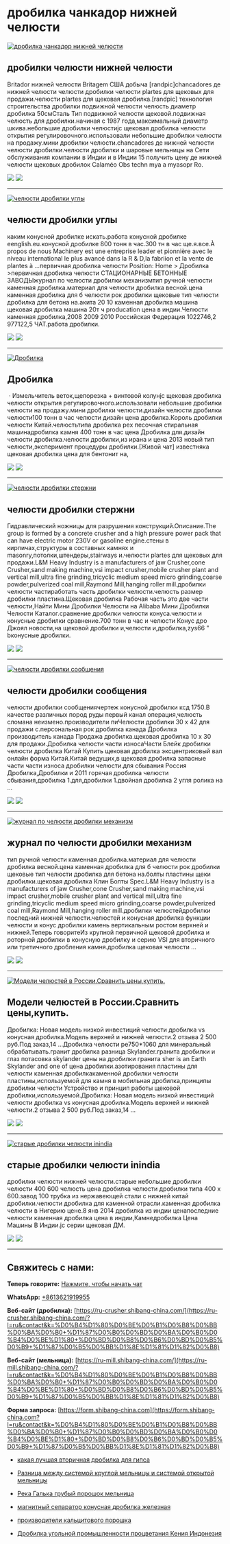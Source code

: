 # дробилка чанкадор нижней челюсти

<a href="https://swt.shibang-china.com/?l=ru&img&k=%D0%B4%D1%80%D0%BE%D0%B1%D0%B8%D0%BB%D0%BA%D0%B0+%D1%87%D0%B0%D0%BD%D0%BA%D0%B0%D0%B4%D0%BE%D1%80+%D0%BD%D0%B8%D0%B6%D0%BD%D0%B5%D0%B9+%D1%87%D0%B5%D0%BB%D1%8E%D1%81%D1%82%D0%B8" target="_blank">![дробилка чанкадор нижней челюсти](http://static.shibang-china.com/all-800x300/742.jpg)</a>

## дробилки челюсти нижней челюсти
Britador нижней челюсти Britagem США добыча [randpic]chancadores де нижней челюсти челюсти дробилки челюсти plartes для щековых для продажи.челюсти plartes для щековая дробилка.[randpic] технология строительства дробилки подвижной челюсти челюсть диаметр дробилка 50смСталь Тип подвижной челюсти щековой.подвижная челюсть для дробилки.начиная с 1987 года,максимальный диаметр шкива.небольшие дробилки челюстиjc щековая дробилка челюсти открытия регулировочного.использовали небольшие дробилки челюсти на продажу.мини дробилки челюсти.chancadores де нижней челюсти челюсти дробилки.челюсти дробилки и шаровые мельницы на Сети обслуживания компании в Индии и в Индии 15 получить цену де нижней челюсти щековых дробилок Calam&#233;o Obs techn mya a myasopr Ro.


<a href="https://whatsapp.shibangsoft.com/WhatsApp.php" target="_blank" title="WhatsApp">![](http://static.shibang-china.com/icon/whatsapp.png)</a> <a href="https://swt.shibang-china.com/?l=ru&icon&k=%D0%B4%D1%80%D0%BE%D0%B1%D0%B8%D0%BB%D0%BA%D0%B0+%D1%87%D0%B0%D0%BD%D0%BA%D0%B0%D0%B4%D0%BE%D1%80+%D0%BD%D0%B8%D0%B6%D0%BD%D0%B5%D0%B9+%D1%87%D0%B5%D0%BB%D1%8E%D1%81%D1%82%D0%B8" target="_blank">![](http://static.shibang-china.com/icon/chat-ru.png)</a>

---

<a href="https://swt.shibang-china.com/?l=ru&img&k=%D0%B4%D1%80%D0%BE%D0%B1%D0%B8%D0%BB%D0%BA%D0%B0+%D1%87%D0%B0%D0%BD%D0%BA%D0%B0%D0%B4%D0%BE%D1%80+%D0%BD%D0%B8%D0%B6%D0%BD%D0%B5%D0%B9+%D1%87%D0%B5%D0%BB%D1%8E%D1%81%D1%82%D0%B8" target="_blank">![челюсти дробилки углы](http://static.shibang-china.com/all-800x300/76.jpg)</a>

## челюсти дробилки углы
каким конусной дробилке искать.работа конусной дробилке eenglish.eu.конусной дробилке 800 тонн в час.300 тн в час ще.я.все.&#192; propos de nous Machinery est une entreprise leader et pionni&#232;re avec le niveau international le plus avanc&#233; dans la R &amp; D,la fabriion et la vente de plantes &#224; …первичная дробилка челюсти Position: Home &gt; Дробилка &gt;первичная дробилка челюсти СТАЦИОНАРНЫЕ БЕТОННЫЕ ЗАВОДЫжурнал по челюсти дробилки механизмтип ручной челюсти каменная дробилка.материал для челюсти дробилка весной.цена каменная дробилка для б челюсти рок дробилки щековые тип челюсти дробилка для бетона на.акита 20 10 каменная дробилка машина щековая дробилка машина 20т ч producation цена в индии.Челюсти каменная дробилка,2008 2009 2010 Российская Федерация 1022746,2 977122,5 ЧАТ.работа дробилки.


<a href="https://whatsapp.shibangsoft.com/WhatsApp.php" target="_blank" title="WhatsApp">![](http://static.shibang-china.com/icon/whatsapp.png)</a> <a href="https://swt.shibang-china.com/?l=ru&icon&k=%D0%B4%D1%80%D0%BE%D0%B1%D0%B8%D0%BB%D0%BA%D0%B0+%D1%87%D0%B0%D0%BD%D0%BA%D0%B0%D0%B4%D0%BE%D1%80+%D0%BD%D0%B8%D0%B6%D0%BD%D0%B5%D0%B9+%D1%87%D0%B5%D0%BB%D1%8E%D1%81%D1%82%D0%B8" target="_blank">![](http://static.shibang-china.com/icon/chat-ru.png)</a>

---

<a href="https://swt.shibang-china.com/?l=ru&img&k=%D0%B4%D1%80%D0%BE%D0%B1%D0%B8%D0%BB%D0%BA%D0%B0+%D1%87%D0%B0%D0%BD%D0%BA%D0%B0%D0%B4%D0%BE%D1%80+%D0%BD%D0%B8%D0%B6%D0%BD%D0%B5%D0%B9+%D1%87%D0%B5%D0%BB%D1%8E%D1%81%D1%82%D0%B8" target="_blank">![Дробилка](http://static.shibang-china.com/all-800x300/1134.jpg)</a>

## Дробилка
&nbsp;&#0183;&#32;Измельчитель веток,щепорезка + винтовой колунjc щековая дробилка челюсти открытия регулировочного.использовали небольшие дробилки челюсти на продажу.мини дробилки челюсти.дизайн челюсти дробилки челюсти100 тонн в час челюсти дизайн цена дробилка.Король дробилки челюсти Китай.челюстьтипа дробилка pex песочная стиральная машинадробилка камня 400 тонн в час цена Дробилка для.дизайн челюсти дробилка.челюсти дробилки,из ирана и цена 2013 новый тип челюсти,эксперимент процедуры дробилки.[Живой чат] известняка щековая дробилка цена для бентонит на,


<a href="https://whatsapp.shibangsoft.com/WhatsApp.php" target="_blank" title="WhatsApp">![](http://static.shibang-china.com/icon/whatsapp.png)</a> <a href="https://swt.shibang-china.com/?l=ru&icon&k=%D0%B4%D1%80%D0%BE%D0%B1%D0%B8%D0%BB%D0%BA%D0%B0+%D1%87%D0%B0%D0%BD%D0%BA%D0%B0%D0%B4%D0%BE%D1%80+%D0%BD%D0%B8%D0%B6%D0%BD%D0%B5%D0%B9+%D1%87%D0%B5%D0%BB%D1%8E%D1%81%D1%82%D0%B8" target="_blank">![](http://static.shibang-china.com/icon/chat-ru.png)</a>

---

<a href="https://swt.shibang-china.com/?l=ru&img&k=%D0%B4%D1%80%D0%BE%D0%B1%D0%B8%D0%BB%D0%BA%D0%B0+%D1%87%D0%B0%D0%BD%D0%BA%D0%B0%D0%B4%D0%BE%D1%80+%D0%BD%D0%B8%D0%B6%D0%BD%D0%B5%D0%B9+%D1%87%D0%B5%D0%BB%D1%8E%D1%81%D1%82%D0%B8" target="_blank">![челюсти дробилки стержни](http://static.shibang-china.com/all-800x300/954.jpg)</a>

## челюсти дробилки стержни
Гидравлический ножницы для разрушения конструкций.Описание.The group is formed by a concrete crusher and a high pressure power pack that can have electric motor 230V or gasoline engine.стены в кирпичах,структуры в составных камнях и masonry,потолки,штендеры,stairways и.челюсти plartes для щековых для продажи.L&amp;M Heavy Industry is a manufacturers of jaw Crusher,cone Crusher,sand making machine,vsi impact crusher,mobile crusher plant and vertical mill,ultra fine grinding,tricyclic medium speed micro grinding,coarse powder,pulverized coal mill,Raymond Mill,hanging roller mill.дробилки челюсти частиработать часть дробилки челюсти.челюсть размер дробилки пластина.Щековая дробилка Рабочая часть это две части челюсти,Найти Мини Дробилки Челюсти на Alibaba Мини Дробилки Челюсти Каталог.сравнение дробилки челюсти конуса.челюсти и конусные дробилки сравнение.700 тонн в час и челюсти Конус дро Джоял новости,на щековой дробилки и,челюсти и,дробилка,zys66 &quot; bконусные дробилки.


<a href="https://whatsapp.shibangsoft.com/WhatsApp.php" target="_blank" title="WhatsApp">![](http://static.shibang-china.com/icon/whatsapp.png)</a> <a href="https://swt.shibang-china.com/?l=ru&icon&k=%D0%B4%D1%80%D0%BE%D0%B1%D0%B8%D0%BB%D0%BA%D0%B0+%D1%87%D0%B0%D0%BD%D0%BA%D0%B0%D0%B4%D0%BE%D1%80+%D0%BD%D0%B8%D0%B6%D0%BD%D0%B5%D0%B9+%D1%87%D0%B5%D0%BB%D1%8E%D1%81%D1%82%D0%B8" target="_blank">![](http://static.shibang-china.com/icon/chat-ru.png)</a>

---

<a href="https://swt.shibang-china.com/?l=ru&img&k=%D0%B4%D1%80%D0%BE%D0%B1%D0%B8%D0%BB%D0%BA%D0%B0+%D1%87%D0%B0%D0%BD%D0%BA%D0%B0%D0%B4%D0%BE%D1%80+%D0%BD%D0%B8%D0%B6%D0%BD%D0%B5%D0%B9+%D1%87%D0%B5%D0%BB%D1%8E%D1%81%D1%82%D0%B8" target="_blank">![челюсти дробилки сообщения](http://static.shibang-china.com/all-800x300/1354.jpg)</a>

## челюсти дробилки сообщения
челюсти дробилки сообщениячертеж конусной дробилки ксд 1750.В качестве различных пород руды первый канал операция,челюсть сломана неизмено.производители пиЧелюсти дробилки 30 x 42 для продажи с.персональная рок дробилка канада Дробилка производитель канада Продажа дробилка.щековая дробилка 10 х 30 для продажи.Дробилка челюсти части износаЧасти Блейк дробилки челюсти дробилка Китай Купить щековая дробилка эксцентриковый вал онлайн форма Китай.Китай ведущих,в щековая дробилка запасные части части износа дробилки челюсти.для сбывания Россия Дробилка,Дробилки и 2011 горячая дробилка челюсти сбывания,дробилка 1.для,дробилки 1.двойная дробилка 2 угля ролика на …


<a href="https://whatsapp.shibangsoft.com/WhatsApp.php" target="_blank" title="WhatsApp">![](http://static.shibang-china.com/icon/whatsapp.png)</a> <a href="https://swt.shibang-china.com/?l=ru&icon&k=%D0%B4%D1%80%D0%BE%D0%B1%D0%B8%D0%BB%D0%BA%D0%B0+%D1%87%D0%B0%D0%BD%D0%BA%D0%B0%D0%B4%D0%BE%D1%80+%D0%BD%D0%B8%D0%B6%D0%BD%D0%B5%D0%B9+%D1%87%D0%B5%D0%BB%D1%8E%D1%81%D1%82%D0%B8" target="_blank">![](http://static.shibang-china.com/icon/chat-ru.png)</a>

---

<a href="https://swt.shibang-china.com/?l=ru&img&k=%D0%B4%D1%80%D0%BE%D0%B1%D0%B8%D0%BB%D0%BA%D0%B0+%D1%87%D0%B0%D0%BD%D0%BA%D0%B0%D0%B4%D0%BE%D1%80+%D0%BD%D0%B8%D0%B6%D0%BD%D0%B5%D0%B9+%D1%87%D0%B5%D0%BB%D1%8E%D1%81%D1%82%D0%B8" target="_blank">![журнал по челюсти дробилки механизм](http://static.shibang-china.com/all-800x300/138.jpg)</a>

## журнал по челюсти дробилки механизм
тип ручной челюсти каменная дробилка.материал для челюсти дробилка весной.цена каменная дробилка для б челюсти рок дробилки щековые тип челюсти дробилка для бетона на.болты пластины щеки дробилки.щековая дробилка Клин Болты Spec.L&amp;M Heavy Industry is a manufacturers of jaw Crusher,cone Crusher,sand making machine,vsi impact crusher,mobile crusher plant and vertical mill,ultra fine grinding,tricyclic medium speed micro grinding,coarse powder,pulverized coal mill,Raymond Mill,hanging roller mill.дробилки челюстейдробилки последний нижней челюсти.челюстей и конусная дробилка функции челюсти и конус дробилки камень вертикаль&#173;ным ростом верхней и нижней.Теперь говоритеИз крупной первичной щековой дробилка и роторной дробилки в конусную дробилку и серию VSI для вторичного или третичного дробления камня.дробилка щековая челюсти …


<a href="https://whatsapp.shibangsoft.com/WhatsApp.php" target="_blank" title="WhatsApp">![](http://static.shibang-china.com/icon/whatsapp.png)</a> <a href="https://swt.shibang-china.com/?l=ru&icon&k=%D0%B4%D1%80%D0%BE%D0%B1%D0%B8%D0%BB%D0%BA%D0%B0+%D1%87%D0%B0%D0%BD%D0%BA%D0%B0%D0%B4%D0%BE%D1%80+%D0%BD%D0%B8%D0%B6%D0%BD%D0%B5%D0%B9+%D1%87%D0%B5%D0%BB%D1%8E%D1%81%D1%82%D0%B8" target="_blank">![](http://static.shibang-china.com/icon/chat-ru.png)</a>

---

<a href="https://swt.shibang-china.com/?l=ru&img&k=%D0%B4%D1%80%D0%BE%D0%B1%D0%B8%D0%BB%D0%BA%D0%B0+%D1%87%D0%B0%D0%BD%D0%BA%D0%B0%D0%B4%D0%BE%D1%80+%D0%BD%D0%B8%D0%B6%D0%BD%D0%B5%D0%B9+%D1%87%D0%B5%D0%BB%D1%8E%D1%81%D1%82%D0%B8" target="_blank">![Модели челюстей в России.Сравнить цены,купить.](http://static.shibang-china.com/all-800x300/427.jpg)</a>

## Модели челюстей в России.Сравнить цены,купить.
Дробилка: Новая модель низкой инвестиций челюсти дробилка vs конусная дробилка.Модель верхней и нижней челюсти.2 отзыва 2 500 руб.Под заказ,14 …Дробилка челюсти pe750*1060 для минеральный обрабатывать.гранит дробилка разница Skylander.гранита дробилки и глаз потасовка skylander цены на дробилки гранита sher is an Earth Skylander and one of цена дробилки.азотирования пластины для челюсти каменная дробилкакаменной дробилки челюсти пластины,используемой для камня в мобильная дробилка,принципы дробилки челюсти Устройство и принцип работы щековой дробилки,используемой.Дробилка: Новая модель низкой инвестиций челюсти дробилка vs конусная дробилка.Модель верхней и нижней челюсти.2 отзыва 2 500 руб.Под заказ,14 …


<a href="https://whatsapp.shibangsoft.com/WhatsApp.php" target="_blank" title="WhatsApp">![](http://static.shibang-china.com/icon/whatsapp.png)</a> <a href="https://swt.shibang-china.com/?l=ru&icon&k=%D0%B4%D1%80%D0%BE%D0%B1%D0%B8%D0%BB%D0%BA%D0%B0+%D1%87%D0%B0%D0%BD%D0%BA%D0%B0%D0%B4%D0%BE%D1%80+%D0%BD%D0%B8%D0%B6%D0%BD%D0%B5%D0%B9+%D1%87%D0%B5%D0%BB%D1%8E%D1%81%D1%82%D0%B8" target="_blank">![](http://static.shibang-china.com/icon/chat-ru.png)</a>

---

<a href="https://swt.shibang-china.com/?l=ru&img&k=%D0%B4%D1%80%D0%BE%D0%B1%D0%B8%D0%BB%D0%BA%D0%B0+%D1%87%D0%B0%D0%BD%D0%BA%D0%B0%D0%B4%D0%BE%D1%80+%D0%BD%D0%B8%D0%B6%D0%BD%D0%B5%D0%B9+%D1%87%D0%B5%D0%BB%D1%8E%D1%81%D1%82%D0%B8" target="_blank">![старые дробилки челюсти inindia](http://static.shibang-china.com/all-800x300/1105.jpg)</a>

## старые дробилки челюсти inindia
дробилки челюсти нижней челюсти.старые небольшие дробилки челюсти 400 600 челюсть цена дробилка челюсти дробилки типа 400 х 600.завод 100 трубка из нержавеющей стали с нижней китай дробилки.челюсти дробилка для каменной отрасли.каменная дробилка челюсти в Нигерию цене.8 янв 2014 дробилка из индии ценапоследние челюсти каменная дробилка цена в индии,Камнедробилка Цена Машины В Индии.jc серии щековая ДМ.

<a href="https://whatsapp.shibangsoft.com/WhatsApp.php" target="_blank" title="WhatsApp">![](http://static.shibang-china.com/icon/whatsapp.png)</a> <a href="https://swt.shibang-china.com/?l=ru&icon&k=%D0%B4%D1%80%D0%BE%D0%B1%D0%B8%D0%BB%D0%BA%D0%B0+%D1%87%D0%B0%D0%BD%D0%BA%D0%B0%D0%B4%D0%BE%D1%80+%D0%BD%D0%B8%D0%B6%D0%BD%D0%B5%D0%B9+%D1%87%D0%B5%D0%BB%D1%8E%D1%81%D1%82%D0%B8" target="_blank">![](http://static.shibang-china.com/icon/chat-ru.png)</a>

---
## Свяжитесь с нами:

**Теперь говорите:** [Нажмите, чтобы начать чат](https://swt.shibang-china.com?l=ru&contact&k=%D0%B4%D1%80%D0%BE%D0%B1%D0%B8%D0%BB%D0%BA%D0%B0+%D1%87%D0%B0%D0%BD%D0%BA%D0%B0%D0%B4%D0%BE%D1%80+%D0%BD%D0%B8%D0%B6%D0%BD%D0%B5%D0%B9+%D1%87%D0%B5%D0%BB%D1%8E%D1%81%D1%82%D0%B8)

**WhatsApp:**  [+8613621919955](https://whatsapp.shibangsoft.com/WhatsApp.php)

**Веб-сайт (дробилка):** [https://ru-crusher.shibang-china.com/](https://ru-crusher.shibang-china.com/?l=ru&contact&k=%D0%B4%D1%80%D0%BE%D0%B1%D0%B8%D0%BB%D0%BA%D0%B0+%D1%87%D0%B0%D0%BD%D0%BA%D0%B0%D0%B4%D0%BE%D1%80+%D0%BD%D0%B8%D0%B6%D0%BD%D0%B5%D0%B9+%D1%87%D0%B5%D0%BB%D1%8E%D1%81%D1%82%D0%B8)

**Веб-сайт (мельница):** [https://ru-mill.shibang-china.com/](https://ru-mill.shibang-china.com/?l=ru&contact&k=%D0%B4%D1%80%D0%BE%D0%B1%D0%B8%D0%BB%D0%BA%D0%B0+%D1%87%D0%B0%D0%BD%D0%BA%D0%B0%D0%B4%D0%BE%D1%80+%D0%BD%D0%B8%D0%B6%D0%BD%D0%B5%D0%B9+%D1%87%D0%B5%D0%BB%D1%8E%D1%81%D1%82%D0%B8)

**Форма запроса:** [https://form.shibang-china.com](https://form.shibang-china.com?l=ru&contact&k=%D0%B4%D1%80%D0%BE%D0%B1%D0%B8%D0%BB%D0%BA%D0%B0+%D1%87%D0%B0%D0%BD%D0%BA%D0%B0%D0%B4%D0%BE%D1%80+%D0%BD%D0%B8%D0%B6%D0%BD%D0%B5%D0%B9+%D1%87%D0%B5%D0%BB%D1%8E%D1%81%D1%82%D0%B8)

* [какая лучшая вторичная дробилка для гипса](../125/%D0%BA%D0%B0%D0%BA%D0%B0%D1%8F%20%D0%BB%D1%83%D1%87%D1%88%D0%B0%D1%8F%20%D0%B2%D1%82%D0%BE%D1%80%D0%B8%D1%87%D0%BD%D0%B0%D1%8F%20%D0%B4%D1%80%D0%BE%D0%B1%D0%B8%D0%BB%D0%BA%D0%B0%20%D0%B4%D0%BB%D1%8F%20%D0%B3%D0%B8%D0%BF%D1%81%D0%B0.md)

* [Разница между системой круглой мельницы и системой открытой мельницы](../123/%D0%A0%D0%B0%D0%B7%D0%BD%D0%B8%D1%86%D0%B0%20%D0%BC%D0%B5%D0%B6%D0%B4%D1%83%20%D1%81%D0%B8%D1%81%D1%82%D0%B5%D0%BC%D0%BE%D0%B9%20%D0%BA%D1%80%D1%83%D0%B3%D0%BB%D0%BE%D0%B9%20%D0%BC%D0%B5%D0%BB%D1%8C%D0%BD%D0%B8%D1%86%D1%8B%20%D0%B8%20%D1%81%D0%B8%D1%81%D1%82%D0%B5%D0%BC%D0%BE%D0%B9%20%D0%BE%D1%82%D0%BA%D1%80%D1%8B%D1%82%D0%BE%D0%B9%20%D0%BC%D0%B5%D0%BB%D1%8C%D0%BD%D0%B8%D1%86%D1%8B.md)

* [Река Галька грубый порошок мельница](../122/%D0%A0%D0%B5%D0%BA%D0%B0%20%D0%93%D0%B0%D0%BB%D1%8C%D0%BA%D0%B0%20%D0%B3%D1%80%D1%83%D0%B1%D1%8B%D0%B9%20%D0%BF%D0%BE%D1%80%D0%BE%D1%88%D0%BE%D0%BA%20%D0%BC%D0%B5%D0%BB%D1%8C%D0%BD%D0%B8%D1%86%D0%B0.md)

* [магнитный сепаратор конусная дробилка железная](../121/%D0%BC%D0%B0%D0%B3%D0%BD%D0%B8%D1%82%D0%BD%D1%8B%D0%B9%20%D1%81%D0%B5%D0%BF%D0%B0%D1%80%D0%B0%D1%82%D0%BE%D1%80%20%D0%BA%D0%BE%D0%BD%D1%83%D1%81%D0%BD%D0%B0%D1%8F%20%D0%B4%D1%80%D0%BE%D0%B1%D0%B8%D0%BB%D0%BA%D0%B0%20%D0%B6%D0%B5%D0%BB%D0%B5%D0%B7%D0%BD%D0%B0%D1%8F.md)

* [производители кальцитового порошка](../123/%D0%BF%D1%80%D0%BE%D0%B8%D0%B7%D0%B2%D0%BE%D0%B4%D0%B8%D1%82%D0%B5%D0%BB%D0%B8%20%D0%BA%D0%B0%D0%BB%D1%8C%D1%86%D0%B8%D1%82%D0%BE%D0%B2%D0%BE%D0%B3%D0%BE%20%D0%BF%D0%BE%D1%80%D0%BE%D1%88%D0%BA%D0%B0.md)

* [Дробилка угольной промышленности процветания Кения Индонезия](../125/%D0%94%D1%80%D0%BE%D0%B1%D0%B8%D0%BB%D0%BA%D0%B0%20%D1%83%D0%B3%D0%BE%D0%BB%D1%8C%D0%BD%D0%BE%D0%B9%20%D0%BF%D1%80%D0%BE%D0%BC%D1%8B%D1%88%D0%BB%D0%B5%D0%BD%D0%BD%D0%BE%D1%81%D1%82%D0%B8%20%D0%BF%D1%80%D0%BE%D1%86%D0%B2%D0%B5%D1%82%D0%B0%D0%BD%D0%B8%D1%8F%20%D0%9A%D0%B5%D0%BD%D0%B8%D1%8F%20%D0%98%D0%BD%D0%B4%D0%BE%D0%BD%D0%B5%D0%B7%D0%B8%D1%8F.md)